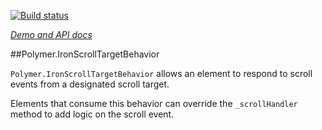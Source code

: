 
<!---

This README is automatically generated from the comments in these files:
iron-scroll-target-behavior.html

Edit those files, and our readme bot will duplicate them over here!
Edit this file, and the bot will squash your changes :)

The bot does some handling of markdown. Please file a bug if it does the wrong
thing! https://github.com/PolymerLabs/tedium/issues

-->

[![Build status](https://travis-ci.org/PolymerElements/iron-scroll-target-behavior.svg?branch=master)](https://travis-ci.org/PolymerElements/iron-scroll-target-behavior)

_[Demo and API docs](https://elements.polymer-project.org/elements/iron-scroll-target-behavior)_


##Polymer.IronScrollTargetBehavior

`Polymer.IronScrollTargetBehavior` allows an element to respond to scroll events from a
designated scroll target.

Elements that consume this behavior can override the `_scrollHandler`
method to add logic on the scroll event.
